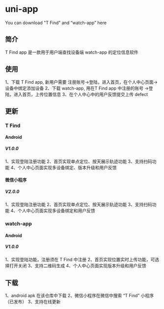 # uni-app
You can download "T Find" and “watch-app”  here 

## 简介
T Find app 是一款用于用户端查找设备端 watch-app 的定位信息软件

## 使用
1、下载 T Find app, 新用户需要 注册账号->登陆，进入首页，在个人中心页面->设备中绑定添加设备
2、下载 watch-app, 用在T Find app 中注册的账号 ->登陆，进入首页，上传位置信息
3、在个人中心中的用户反馈提交上传 defect

## 更新
### T Find
#### Android 
##### V1.0.0
1、实现登陆注册功能
2、首页实现单点定位、按天展示轨迹功能
3、支持扫码功能
4、个人中心页面实现多设备绑定、版本升级和用户反馈

#### 微信小程序 
##### V2.0.0
1、实现登陆注册功能
2、首页实现单点定位、按天展示轨迹功能
3、支持扫码功能
4、个人中心页面实现多设备绑定和用户反馈

### watch-app
#### Android 
##### V1.0.0
1、实现登陆功能，注册须在 T Find 中注册
2、首页实现位置实时上传功能，可选择打开关闭
3、支持二维码生成
4、个人中心页面实现版本升级和用户反馈

## 下载
1、android apk 在该仓库中下载
2、微信小程序在微信中搜索 “T Find” 小程序（已发布）
3、支持在线更新
